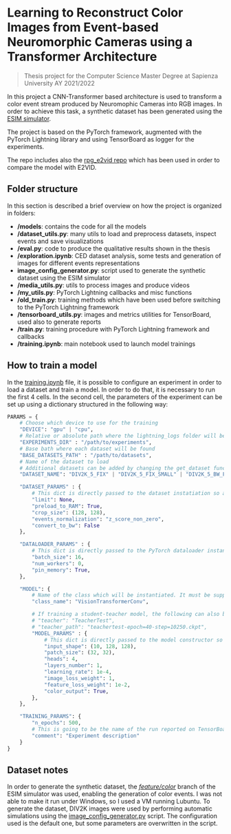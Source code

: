# Learning to Reconstruct Color Images from Event-based Neuromorphic Cameras using a Transformer Architecture

> Thesis project for the Computer Science Master Degree at Sapienza University AY 2021/2022

In this project a CNN-Transformer based architecture is used to transform a color event stream produced by Neuromophic Cameras into RGB images.
In order to achieve this task, a synthetic dataset has been generated using the [ESIM simulator](https://github.com/uzh-rpg/rpg_esim).

The project is based on the PyTorch framework, augmented with the PyTorch Lightning library and using TensorBoard as logger for the experiments.

The repo includes also the [rpg_e2vid repo](https://github.com/uzh-rpg/rpg_e2vid) which has been used in order to compare the model with E2VID.

## Folder structure

In this section is described a brief overview on how the project is organized in folders:

- **/models**: contains the code for all the models
- **/dataset_utils.py**: many utils to load and preprocess datasets, inspect events and save visualizations
- **/eval.py**: code to produce the qualitative results shown in the thesis
- **/exploration.ipynb**: CED dataset analysis, some tests and generation of images for different events representations
- **image_config_generator.py**: script used to generate the synthetic dataset using the ESIM simulator
- **/media_utils.py**: utils to process images and produce videos
- **/my_utils.py**: PyTorch Lightning callbacks and misc functions
- **/old_train.py**: training methods which have been used before switching to the PyTorch Lightning framework
- **/tensorboard_utils.py**: images and metrics utilities for TensorBoard, used also to generate reports
- **/train.py**: training procedure with PyTorch Lightning framework and callbacks
- **/training.ipynb**: main notebook used to launch model trainings

## How to train a model

In the [training.ipynb](training.ipynb) file, it is possible to configure an experiment in order to load a dataset and train a model. In order to do that, it is necessary to run the first 4 cells.
In the second cell, the parameters of the experiment can be set up using a dictionary structured in the following way:
```python
PARAMS = {
    # Choose which device to use for the training
    "DEVICE": "gpu" | "cpu",
    # Relative or absolute path where the lightning_logs folder will be stored
    "EXPERIMENTS_DIR" : "/path/to/experiments",
    # Base bath where each dataset will be found
    "BASE_DATASETS_PATH" : "/path/to/datasets",
    # Name of the dataset to load
    # Additional datasets can be added by changing the get_dataset function in dataset_utils.py
    "DATASET_NAME": "DIV2K_5_FIX" | "DIV2K_5_FIX_SMALL" | "DIV2K_5_BW_FIX",

    "DATASET_PARAMS" : {
        # This dict is directly passed to the dataset instatiation so any positional argument can be used, for example:
        "limit": None,
        "preload_to_RAM": True,
        "crop_size": (128, 128),
        "events_normalization": "z_score_non_zero",
        "convert_to_bw": False
    },

    "DATALOADER_PARAMS" : {
        # This dict is directly passed to the PyTorch dataloader instantiations so any positional argument can be used, for example:
        "batch_size": 16,
        "num_workers": 0,
        "pin_memory": True,
    },

    "MODEL": {
        # Name of the class which will be instantiated. It must be supported by the get_model function defined in models/__init__.py
        "class_name": "VisionTransformerConv",

        # If training a student-teacher model, the following can also be defined to instantiate the Teacher:
        # "teacher": "TeacherTest",
        # "teacher_path": "teachertest-epoch=40-step=10250.ckpt",
        "MODEL_PARAMS" : {
            # This dict is directly passed to the model constructor so any positional argument can be used, for example:
            "input_shape": (10, 128, 128),
            "patch_size": (32, 32),
            "heads": 4,
            "layers_number": 1,
            "learning_rate": 1e-4,
            "image_loss_weight": 1,
            "feature_loss_weight": 1e-2,
            "color_output": True,
        },
    },

    "TRAINING_PARAMS": {
        "n_epochs": 500,
        # This is going to be the name of the run reported on TensorBoard (and the name of the experiment folder)
        "comment": "Experiment description"
    }
}
```

## Dataset notes
In order to generate the synthetic dataset, the [_feature/color_](https://github.com/uzh-rpg/rpg_esim/tree/feature/color) branch of the ESIM simulator was used, enabling the generation of color events. I was not able to make it run under Windows, so I used a VM running Lubuntu.
To generate the dataset, DIV2K images were used by performing automatic simulations using the [image_config_generator.py](image_config_generator.py) script.
The configuration used is the default one, but some parameters are overwritten in the script.

